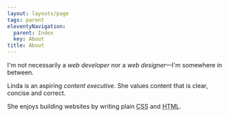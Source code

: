 ```yaml
---
layout: layouts/page
tags: parent
eleventyNavigation:
  parent: Index
  key: About
title: About
---
```

I'm not necessarily a *web developer* nor a *web designer*—I'm somewhere in between.

Linda is an aspiring *content executive*. She values content that is clear, concise and correct.

She enjoys building websites by writing plain <abbr title="Cascading Style Sheets">CSS</abbr> and <abbr title="HyperText Markup Language">HTML</abbr>.
